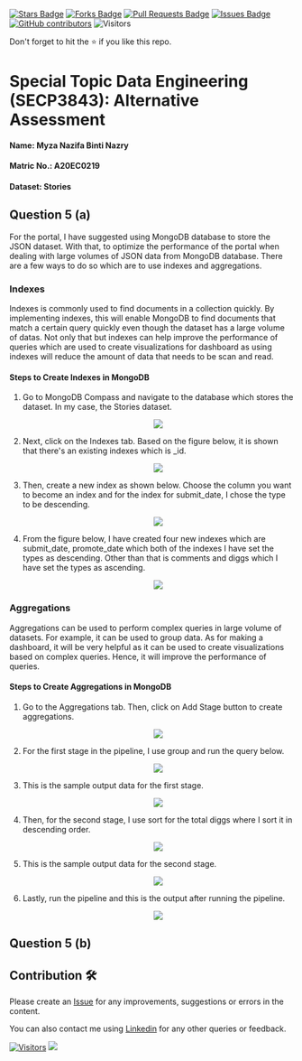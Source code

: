 <a href="https://github.com/drshahizan/SECP3843/stargazers"><img src="https://img.shields.io/github/stars/drshahizan/SECP3843" alt="Stars Badge"/></a>
<a href="https://github.com/drshahizan/SECP3843/network/members"><img src="https://img.shields.io/github/forks/drshahizan/SECP3843" alt="Forks Badge"/></a>
<a href="https://github.com/drshahizan/SECP3843/pulls"><img src="https://img.shields.io/github/issues-pr/drshahizan/SECP3843" alt="Pull Requests Badge"/></a>
<a href="https://github.com/drshahizan/SECP3843/issues"><img src="https://img.shields.io/github/issues/drshahizan/SECP3843" alt="Issues Badge"/></a>
<a href="https://github.com/drshahizan/SECP3843/graphs/contributors"><img alt="GitHub contributors" src="https://img.shields.io/github/contributors/drshahizan/SECP3843?color=2b9348"></a>
![Visitors](https://api.visitorbadge.io/api/visitors?path=https%3A%2F%2Fgithub.com%2Fdrshahizan%2FSECP3843&labelColor=%23d9e3f0&countColor=%23697689&style=flat)


Don't forget to hit the :star: if you like this repo.

# Special Topic Data Engineering (SECP3843): Alternative Assessment

#### Name: Myza Nazifa Binti Nazry
#### Matric No.: A20EC0219
#### Dataset: Stories

## Question 5 (a)
For the portal, I have suggested using MongoDB database to store the JSON dataset. With that, to optimize the performance of the portal when dealing with large volumes of JSON data from MongoDB database. There are a few ways to do so which are to use indexes and aggregations.

  ### Indexes
  
  Indexes is commonly used to find documents in a collection quickly. By implementing indexes, this will enable MongoDB to find documents that match a certain query quickly even though the dataset has a large volume of datas. Not only that but indexes can help improve the performance of queries which are used to create visualizations for dashboard as using indexes will reduce the amount of data that needs to be scan and read.

  #### Steps to Create Indexes in MongoDB

  1. Go to MongoDB Compass and navigate to the database which stores the dataset. In my case, the Stories dataset.
        
      <div align="center"><img src="https://github.com/drshahizan/SECP3843/blob/main/submission/myzanazifah/question5/images/q5(1).png" />
  2. Next, click on the Indexes tab. Based on the figure below, it is shown that there's an existing indexes which is _id.        

     <div align="center"><img src="https://github.com/drshahizan/SECP3843/blob/main/submission/myzanazifah/question5/images/q5(2).png" />
  3. Then, create a new index as shown below. Choose the column you want to become an index and for the index for submit_date, I chose the type to be descending.      

     <div align="center"><img src="https://github.com/drshahizan/SECP3843/blob/main/submission/myzanazifah/question5/images/q5(3).png" />
  4. From the figure below, I have created four new indexes which are submit_date, promote_date which both of the indexes I have set the types as descending. Other than that is comments and diggs which I have set the types as ascending.      

     <div align="center"><img src="https://github.com/drshahizan/SECP3843/blob/main/submission/myzanazifah/question5/images/q5(4).png" />
  
  ### Aggregations

  Aggregations can be used to perform complex queries in large volume of datasets. For example, it can be used to group data. As for making a dashboard, it will be very helpful as it can be used to create visualizations based on complex queries. Hence, it will improve the performance of queries.

  #### Steps to Create Aggregations in MongoDB

  1. Go to the Aggregations tab. Then, click on Add Stage button to create aggregations.     

     <div align="center"><img src="https://github.com/drshahizan/SECP3843/blob/main/submission/myzanazifah/question5/images/q5(5).png" />
  2. For the first stage in the pipeline, I use group and run the query below.     

     <div align="center"><img src="https://github.com/drshahizan/SECP3843/blob/main/submission/myzanazifah/question5/images/q5(6).png" />
  3. This is the sample output data for the first stage.     

     <div align="center"><img src="https://github.com/drshahizan/SECP3843/blob/main/submission/myzanazifah/question5/images/q5(7).png" />
  4. Then, for the second stage, I use sort for the total diggs where I sort it in descending order.     

     <div align="center"><img src="https://github.com/drshahizan/SECP3843/blob/main/submission/myzanazifah/question5/images/q5(8).png" />
  5. This is the sample output data for the second stage.     

     <div align="center"><img src="https://github.com/drshahizan/SECP3843/blob/main/submission/myzanazifah/question5/images/q5(9).png" />
  6. Lastly, run the pipeline and this is the output after running the pipeline.     

     <div align="center"><img src="https://github.com/drshahizan/SECP3843/blob/main/submission/myzanazifah/question5/images/q5(10).png" />   
     
## Question 5 (b)




## Contribution 🛠️
Please create an [Issue](https://github.com/drshahizan/special-topic-data-engineering/issues) for any improvements, suggestions or errors in the content.

You can also contact me using [Linkedin](https://www.linkedin.com/in/drshahizan/) for any other queries or feedback.

[![Visitors](https://api.visitorbadge.io/api/visitors?path=https%3A%2F%2Fgithub.com%2Fdrshahizan&labelColor=%23697689&countColor=%23555555&style=plastic)](https://visitorbadge.io/status?path=https%3A%2F%2Fgithub.com%2Fdrshahizan)
![](https://hit.yhype.me/github/profile?user_id=81284918)




